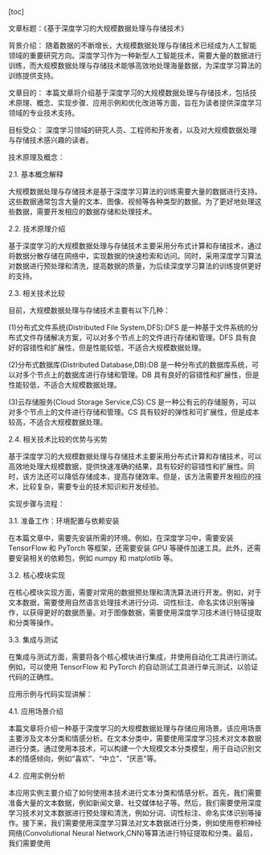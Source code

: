 
[toc]                    
                
                
文章标题：《基于深度学习的大规模数据处理与存储技术》

背景介绍：
随着数据的不断增长，大规模数据处理与存储技术已经成为人工智能领域的重要研究方向。深度学习作为一种新型人工智能技术，需要大量的数据进行训练，而大规模数据处理与存储技术能够高效地处理海量数据，为深度学习算法的训练提供支持。

文章目的：
本篇文章将介绍基于深度学习的大规模数据处理与存储技术，包括技术原理、概念、实现步骤、应用示例和优化改进等方面，旨在为读者提供深度学习领域的专业技术支持。

目标受众：
深度学习领域的研究人员、工程师和开发者，以及对大规模数据处理与存储技术感兴趣的读者。

技术原理及概念：

2.1. 基本概念解释

大规模数据处理与存储技术是基于深度学习算法的训练需要大量的数据进行支持。这些数据通常包含大量的文本、图像、视频等各种类型的数据。为了更好地处理这些数据，需要开发相应的数据存储和处理技术。

2.2. 技术原理介绍

基于深度学习的大规模数据处理与存储技术主要采用分布式计算和存储技术，通过将数据分散存储在网络中，实现数据的快速检索和访问。同时，采用深度学习算法对数据进行预处理和清洗，提高数据的质量，为后续深度学习算法的训练提供更好的支持。

2.3. 相关技术比较

目前，大规模数据处理与存储技术主要有以下几种：

(1)分布式文件系统(Distributed File System,DFS):DFS 是一种基于文件系统的分布式文件存储解决方案，可以对多个节点上的文件进行存储和管理。DFS 具有良好的容错性和扩展性，但是性能较低，不适合大规模数据处理。

(2)分布式数据库(Distributed Database,DB):DB 是一种分布式的数据库系统，可以对多个节点上的数据库进行存储和管理。DB 具有良好的容错性和扩展性，但是性能较低，不适合大规模数据处理。

(3)云存储服务(Cloud Storage Service,CS):CS 是一种公有云的存储服务，可以对多个节点上的文件进行存储和管理。CS 具有较好的弹性和可扩展性，但是成本较高，不适合大规模数据处理。

2.4. 相关技术比较的优势与劣势

基于深度学习的大规模数据处理与存储技术主要采用分布式计算和存储技术，可以高效地处理大规模数据，提供快速准确的结果，具有较好的容错性和扩展性。同时，该方法还可以降低存储成本，提高存储效率。但是，该方法需要开发相应的技术，比较复杂，需要专业的技术知识和开发经验。

实现步骤与流程：

3.1. 准备工作：环境配置与依赖安装

在本篇文章中，需要先安装所需的环境。例如，在深度学习中，需要安装 TensorFlow 和 PyTorch 等框架，还需要安装 GPU 等硬件加速工具。此外，还需要安装相关的依赖包，例如 numpy 和 matplotlib 等。

3.2. 核心模块实现

在核心模块实现方面，需要对常用的数据预处理和清洗算法进行开发。例如，对于文本数据，需要使用自然语言处理技术进行分词、词性标注、命名实体识别等操作，以获得更好的数据质量。对于图像数据，需要使用深度学习技术进行特征提取和分类等操作。

3.3. 集成与测试

在集成与测试方面，需要将各个核心模块进行集成，并使用自动化工具进行测试。例如，可以使用 TensorFlow 和 PyTorch 的自动测试工具进行单元测试，以验证代码的正确性。

应用示例与代码实现讲解：

4.1. 应用场景介绍

本篇文章将介绍一种基于深度学习的大规模数据处理与存储应用场景。该应用场景主要涉及文本分类和情感分析。在文本分类中，需要使用深度学习技术对文本数据进行分类。通过使用本技术，可以构建一个大规模文本分类模型，用于自动识别文本的情感倾向，例如“喜欢”、“中立”、“厌恶”等。

4.2. 应用实例分析

本应用实例主要介绍了如何使用本技术进行文本分类和情感分析。首先，我们需要准备大量的文本数据，例如新闻文章、社交媒体帖子等。然后，我们需要使用深度学习技术对文本数据进行预处理和清洗，例如分词、词性标注、命名实体识别等操作。接下来，我们需要使用深度学习算法对文本数据进行分类，例如使用卷积神经网络(Convolutional Neural Network,CNN)等算法进行特征提取和分类。最后，我们需要使用

